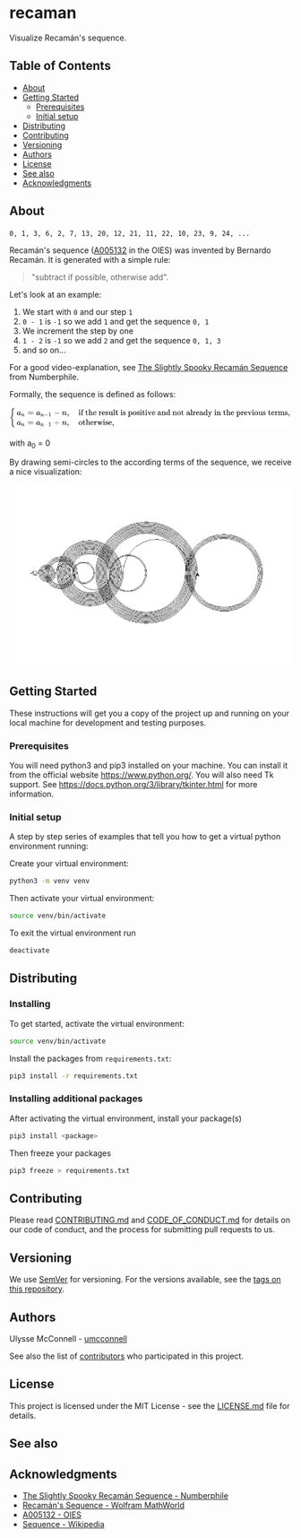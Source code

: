 # recaman

Visualize Recamán's sequence.

## Table of Contents

-   [About](#about)
-   [Getting Started](#getting-started)
    -   [Prerequisites](#prerequisites)
    -   [Initial setup](#initial-setup)
-   [Distributing](#distributing)
-   [Contributing](#contributing)
-   [Versioning](#versioning)
-   [Authors](#authors)
-   [License](#license)
-   [See also](#see-also)
-   [Acknowledgments](#acknowledgments)

## About

`0, 1, 3, 6, 2, 7, 13, 20, 12, 21, 11, 22, 10, 23, 9, 24, ...`

Recamán's sequence ([A005132](https://oeis.org/A005132) in the OIES) was
invented by Bernardo Recamán. It is generated with a simple rule:

> "subtract if possible, otherwise add".

Let's look at an example:

1. We start with `0` and our step `1`
2. `0 - 1` is `-1` so we add `1` and get the sequence `0, 1`
3. We increment the step by one
4. `1 - 2` is `-1` so we add `2` and get the sequence `0, 1, 3`
5. and so on...

For a good video-explanation, see [The Slightly Spooky Recamán Sequence](https://www.youtube.com/watch?v=FGC5TdIiT9U) from Numberphile.

Formally, the sequence is defined as follows:

![Formal definition](./static/formal-definition.svg)

with a<sub>0</sub> = 0

By drawing semi-circles to the according terms of the sequence, we receive a
nice visualization:

![Visualization of Recamán's Sequence](./static/screenshot.png "Recamán's Sequence")

## Getting Started

These instructions will get you a copy of the project up and running on your
local machine for development and testing purposes.

### Prerequisites

You will need python3 and pip3 installed on your machine. You can install it
from the official website https://www.python.org/. You will also need Tk
support. See https://docs.python.org/3/library/tkinter.html for more
information.

### Initial setup

A step by step series of examples that tell you how to get a virtual python
environment running:

Create your virtual environment:

```bash
python3 -m venv venv
```

Then activate your virtual environment:

```bash
source venv/bin/activate
```

To exit the virtual environment run

```bash
deactivate
```

## Distributing

### Installing

To get started, activate the virtual environment:

```bash
source venv/bin/activate
```

Install the packages from `requirements.txt`:

```bash
pip3 install -r requirements.txt
```

### Installing additional packages

After activating the virtual environment, install your package(s)

```bash
pip3 install <package>
```

Then freeze your packages

```bash
pip3 freeze > requirements.txt
```

## Contributing

Please read [CONTRIBUTING.md](CONTRIBUTING.md) and
[CODE_OF_CONDUCT.md](CODE_OF_CONDUCT.md) for details on our code of conduct, and
the process for submitting pull requests to us.

## Versioning

We use [SemVer](http://semver.org/) for versioning. For the versions available,
see the [tags on this repository](https://github.com/umcconnell/recaman/tags).

## Authors

Ulysse McConnell - [umcconnell](https://github.com/umcconnell/)

See also the list of
[contributors](https://github.com/umcconnell/recaman/contributors)
who participated in this project.

## License

This project is licensed under the MIT License - see the
[LICENSE.md](LICENSE.md) file for details.

## See also

## Acknowledgments

-   [The Slightly Spooky Recamán Sequence - Numberphile](https://www.youtube.com/watch?v=FGC5TdIiT9U)
-   [Recamán's Sequence - Wolfram MathWorld](http://mathworld.wolfram.com/RecamansSequence.html)
-   [A005132 - OIES](https://oeis.org/A005132)
-   [Sequence - Wikipedia](https://en.wikipedia.org/wiki/Sequence#Defining_a_sequence_by_recursion)

